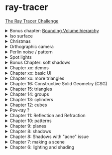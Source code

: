 # ray-tracer
[The Ray Tracer Challenge](https://pragprog.com/book/jbtracer/the-ray-tracer-challenge)

<details>
  <summary>Bonus chapter: <a href="http://www.raytracerchallenge.com/bonus/bounding-boxes.html">Bounding Volume hierarchy</a></summary>
<img src="https://github.com/fremag/ray-tracer/blob/master/demos/dragon_volume_hierarchy.png"/>
<br/>
Reference:
<br/>
<img src="http://www.raytracerchallenge.com/bonus/images/bbox/bounding-boxes.jpg"/>
</details>

<details>
  <summary>Iso surface</summary>
  <a href="https://en.wikipedia.org/wiki/Marching_cubes">marching cubes</a> / <a href="https://en.wikipedia.org/wiki/Metaballs">Metaballs</a>
  <br/>
  <img src="https://github.com/fremag/ray-tracer/blob/master/demos/isosurface_smooth.png"/>
  <br/>
  <br/>
  <img src="https://github.com/fremag/ray-tracer/blob/master/demos/isosurface_basic_shapes.png"/>
  <br/>
  Thanks to <a href="https://github.com/Scrawk/Marching-Cubes">Scrawk</a> for his code.
</details>

<details>
  <summary>Christmas</summary>
<img src="https://github.com/fremag/ray-tracer/blob/master/demos/christmas.png"/>
<br/>
<a href="https://forum.raytracerchallenge.com/thread/16/merry-christmas-scene-description?page=1&scrollTo=697">Reference:</a>
<br/>
<img src="https://i.imgur.com/QKBOAQW.jpg"/>
</details>

<details>
  <summary>Orthographic camera</summary>
  <a href="https://en.wikipedia.org/wiki/Penrose_triangle">Penrose triangle</a><br/>
  <img src="https://github.com/fremag/ray-tracer/blob/master/demos/penrose_triangle.png"/>
</details>

<details>
  <summary>Perlin noise / pattern</summary>
  <img src="https://github.com/fremag/ray-tracer/blob/master/demos/the_one_ring_perlin.png"/>
  <img src="https://github.com/fremag/ray-tracer/blob/master/demos/perlin_ring_expanse.png"/>
</details>

<details>
  <summary>Spot lights</summary>
  <img src="https://github.com/fremag/ray-tracer/blob/master/demos/spot_lights.png"/>
  <img src="https://github.com/fremag/ray-tracer/blob/master/demos/spot_light_soft_shadow.png"/>
</details>

<details>
  <summary>Bonus Chapter: soft shadows</summary>
  <img src="https://github.com/fremag/ray-tracer/blob/master/demos/soft_shadows.png"/>
  <img src="https://github.com/fremag/ray-tracer/blob/master/demos/shadow_glamour_shot.png"/>
<p>Reference:
  <img src="http://www.raytracerchallenge.com/bonus/images/shadow-glamour-shot.jpg"/>
</p>
</details>

<details>
  <summary>Chapter xx: demos</summary>
  <img src="https://github.com/fremag/ray-tracer/blob/master/demos/menger_castle.png"/>
</details>

<details>
  <summary>Chapter xx: basic UI</summary>
  <img src="https://github.com/fremag/ray-tracer/blob/master/demos/demo-ui.gif"/>

</details>

<details>
  <summary>Chapter xx: more triangles</summary>
  <img src="https://github.com/fremag/ray-tracer/blob/master/demos/curve_sweep.png"/>
  <img src="https://github.com/fremag/ray-tracer/blob/master/demos/height_field.png"/>
  <img src="https://github.com/fremag/ray-tracer/blob/master/demos/wireframe.png"/>
  <img src="https://github.com/fremag/ray-tracer/blob/master/demos/prism.png"/>
</details>

<details>
  <summary>Chapter 16: Constructive Solid Geometry (CSG)</summary>
  <img src="https://github.com/fremag/ray-tracer/blob/master/demos/menger_sponge.png"/>
  <img src="https://github.com/fremag/ray-tracer/blob/master/demos/csg.png"/>
</details>

<details>
  <summary>Chapter 15: triangles </summary>
  <img src="https://github.com/fremag/ray-tracer/blob/master/demos/teapot.png"/>
  <p>Smooth triangles</p>
  <img src="https://github.com/fremag/ray-tracer/blob/master/demos/pikachu.png"/>
</details>

<details>
  <summary>Chapter 14: groups </summary>
  <img src="https://github.com/fremag/ray-tracer/blob/master/demos/labyrinth.png"/>
</details>

<details>
  <summary>Chapter 13: cylinders </summary>
  <img src="https://github.com/fremag/ray-tracer/blob/master/demos/cylinders_altitude.png"/>
  <br/>
  <img src="https://github.com/fremag/ray-tracer/blob/master/demos/cones.png"/>
</details>

<details>
  <summary>Chapter 12: cubes </summary>
  <img src="https://github.com/fremag/ray-tracer/blob/master/demos/cubes.png"/>
</details>

<details>
  <summary>Pov-ray ? </summary>
  <img src="https://github.com/fremag/ray-tracer/blob/master/demos/glass_sphere.png"/>
  <br/>
  <img src="https://github.com/fremag/ray-tracer/blob/master/pov-ray/glass_sphere.png"/>
</details>

<details>
  <summary>Chapter 11: Reflection and Refraction</summary>
  <img src="https://github.com/fremag/ray-tracer/blob/master/demos/world_reflection_refraction.png"/>
  <br/>
  <img src="https://github.com/fremag/ray-tracer/blob/master/demos/glass_sphere.png"/>
  <br/>
  <img src="https://github.com/fremag/ray-tracer/blob/master/demos/world_reflection.png"/>
  <p>
         Thanks to <a href="https://github.com/javan">Javan Makhmali</a>
         I wanted to check my ray tracer was correct so I got the <a href="https://github.com/javan/ray-tracer-challenge/blob/master/src/controllers/chapter_11_worker.js">same scene as him</a> to compare results.
  </p>
</details>

<details>
  <summary>Chapter 10: patterns</summary>
  <img src="https://github.com/fremag/ray-tracer/blob/master/demos/world_patterns.png"/>
</details>

<details>
  <summary>Chapter 9: planes</summary>
  <img src="https://github.com/fremag/ray-tracer/blob/master/demos/world_plane.png"/>
</details>

<details>
  <summary>Chapter 8: shadows</summary>
  <img src="https://github.com/fremag/ray-tracer/blob/master/demos/helloworld_shadows.png"/>
</details>

<details>
  <summary>Chapter 8: Shadows with "acne" issue</summary>
  <img src="https://github.com/fremag/ray-tracer/blob/master/demos/helloworld_shadow_acne.png"/>
</details>

<details>
  <summary>Chapter 7: making a scene</summary>
  <img src="https://github.com/fremag/ray-tracer/blob/master/demos/helloworld.png"/>
</details>

<details>
  <summary>Chapter 6: lighting and shading</summary>
  <img src="https://github.com/fremag/ray-tracer/blob/master/demos/sphere.png"/>
</details>

